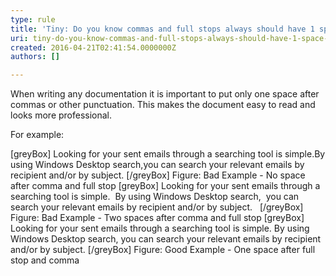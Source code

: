 ```yaml
---
type: rule
title: 'Tiny: Do you know commas and full stops always should have 1 space after them?'
uri: tiny-do-you-know-commas-and-full-stops-always-should-have-1-space-after-them
created: 2016-04-21T02:41:54.0000000Z
authors: []

---
```


When writing any documentation it is important to put only one space after commas or other punctuation. This makes the document easy to read and looks more professional.



For example:



 
[greyBox]
 Looking for your sent emails through a searching tool is simple.By using Windows Desktop search,you can search your relevant emails by recipient and/or by subject. 
[/greyBox]
Figure: Bad Example - No space after comma and full stop
[greyBox]
 Looking for your sent emails through a searching tool is simple.  By using Windows Desktop search,  you can search your relevant emails by recipient and/or by subject.   
[/greyBox]
Figure: Bad Example - Two spaces after comma and full stop
[greyBox]
 Looking for your sent emails through a searching tool is simple. By using Windows Desktop search, you can search your relevant emails by recipient and/or by subject. 
[/greyBox]
Figure: Good Example - One space after full stop and comma
